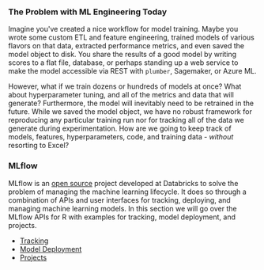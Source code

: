 
### The Problem with ML Engineering Today

Imagine you've created a nice workflow for model training.  Maybe you wrote some custom ETL and feature engineering, trained models of various flavors on that data, extracted performance metrics, and even saved the model object to disk.  You share the results of a good model by writing scores to a flat file, database, or perhaps standing up a web service to make the model accessible via REST with `plumber`, Sagemaker, or Azure ML.

However, what if we train dozens or hundreds of models at once?  What about hyperparameter tuning, and all of the metrics and data that will generate?  Furthermore, the model will inevitably need to be retrained in the future.  While we saved the model object, we have no robust framework for reproducing any particular training run nor for tracking all of the data we generate during experimentation.  How are we going to keep track of models, features, hyperparameters, code, and training data - *without* resorting to Excel?  

### MLflow

MLflow is an [open source](https://www.mlflow.org) project developed at Databricks to solve the problem of managing the machine learning lifecycle.  It does so through a combination of APIs and user interfaces for tracking, deploying, and managing machine learning models.  In this section we will go over the MLflow APIs for R with examples for tracking, model deployment, and projects.

  * [Tracking](https://github.com/marygracemoesta/R-User-Guide/blob/master/MLflow/tracking.md)
  * [Model Deployment](https://github.com/marygracemoesta/R-User-Guide/blob/master/MLflow/model_deployment.md)
  * [Projects](https://github.com/marygracemoesta/R-User-Guide/blob/master/MLflow/projects.md)

